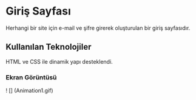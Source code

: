 <h1>Giriş Sayfası</h1>
Herhangi bir site için e-mail ve şifre girerek oluşturulan bir giriş sayfasıdır.
<h2> Kullanılan Teknolojiler</h2>
HTML ve CSS ile dinamik yapı desteklendi.
<h3>Ekran Görüntüsü</h3>
! [] (Animation1.gif)